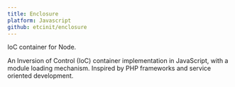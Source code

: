 ```yaml
---
title: Enclosure
platform: Javascript
github: etcinit/enclosure
---
```


IoC container for Node.

<!--more-->

An Inversion of Control (IoC) container implementation in JavaScript, with a module loading mechanism. Inspired by PHP frameworks and service oriented development.
